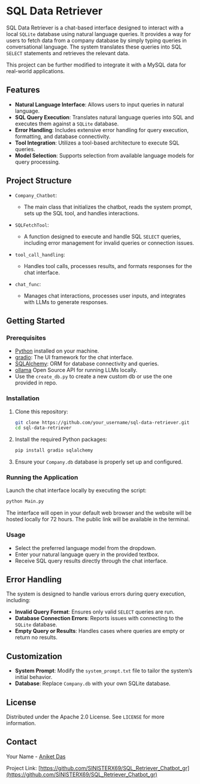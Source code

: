 # SQL Data Retriever

SQL Data Retriever is a chat-based interface designed to interact with a local `SQLite` database using natural language queries. It provides a way for users to fetch data from a company database by simply typing queries in conversational language. The system translates these queries into SQL `SELECT` statements and retrieves the relevant data.

This project can be further modified to integrate it with a MySQL data for real-world applications.

## Features

- **Natural Language Interface**: Allows users to input queries in natural language.
- **SQL Query Execution**: Translates natural language queries into SQL and executes them against a `SQLite` database.
- **Error Handling**: Includes extensive error handling for query execution, formatting, and database connectivity.
- **Tool Integration**: Utilizes a tool-based architecture to execute SQL queries.
- **Model Selection**: Supports selection from available language models for query processing.

## Project Structure

- `Company_Chatbot`: 
  - The main class that initializes the chatbot, reads the system prompt, sets up the SQL tool, and handles interactions.

- `SQLFetchTool`: 
  - A function designed to execute and handle SQL `SELECT` queries, including error management for invalid queries or connection issues.

- `tool_call_handling`: 
  - Handles tool calls, processes results, and formats responses for the chat interface.

- `chat_func`: 
  - Manages chat interactions, processes user inputs, and integrates with LLMs to generate responses.

## Getting Started

### Prerequisites

- [Python](https://www.python.org/downloads/) installed on your machine.
- [gradio](https://gradio.app/): The UI framework for the chat interface.
- [SQLAlchemy](https://www.sqlalchemy.org/): ORM for database connectivity and queries.
- [ollama](https://ollama.com/download) Open Source API for running LLMs locally.
- Use the `create_db.py` to create a new custom db or use the one provided in repo.

### Installation

1. Clone this repository:

   ```bash
   git clone https://github.com/your_username/sql-data-retriever.git
   cd sql-data-retriever
   ```

2. Install the required Python packages:

   ```bash
   pip install gradio sqlalchemy
   ```

3. Ensure your `Company.db` database is properly set up and configured.

### Running the Application

Launch the chat interface locally by executing the script:

```bash
python Main.py
```

The interface will open in your default web browser and the website will be hosted locally for 72 hours.
The public link will be available in the terminal. 

### Usage

- Select the preferred language model from the dropdown.
- Enter your natural language query in the provided textbox. 
- Receive SQL query results directly through the chat interface.

## Error Handling

The system is designed to handle various errors during query execution, including:

- **Invalid Query Format**: Ensures only valid `SELECT` queries are run.
- **Database Connection Errors**: Reports issues with connecting to the `SQLite` database.
- **Empty Query or Results**: Handles cases where queries are empty or return no results.

## Customization

- **System Prompt**: Modify the `system_prompt.txt` file to tailor the system’s initial behavior.
- **Database**: Replace `Company.db` with your own SQLite database.

## License

Distributed under the Apache 2.0 License. See `LICENSE` for more information.

## Contact

Your Name - [Aniket Das](mailto:aniket.das1203@gmail.com)

Project Link: [https://github.com/SINISTERX69/SQL_Retriever_Chatbot_gr](https://github.com/SINISTERX69/SQL_Retriever_Chatbot_gr)
